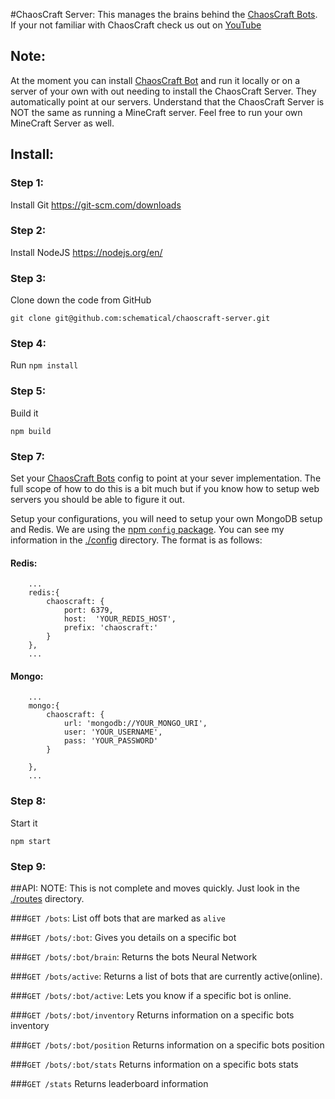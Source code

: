 #ChaosCraft Server:
This manages the brains behind the [ChaosCraft Bots](http://github.com/schematical/chaoscraft).
If your not familiar with ChaosCraft check us out on [YouTube](https://www.youtube.com/playlist?list=PLLkpLgU9B5xJ7Qy4kOyBJl5J6zsDIMceH)

## Note:
At the moment you can install [ChaosCraft Bot](http://github.com/schematical/chaoscraft) and run it locally or on a server of your
own with out needing to install the ChaosCraft Server. They automatically point at our servers.
Understand that the ChaosCraft Server is NOT the same as running a MineCraft server. Feel free to run your own MineCraft Server as well.

## Install:

### Step 1:
Install Git
https://git-scm.com/downloads


### Step 2:
Install NodeJS
https://nodejs.org/en/

### Step 3:
Clone down the code from GitHub
```
git clone git@github.com:schematical/chaoscraft-server.git
```

### Step 4:
Run `npm install`

### Step 5:
Build it
```
npm build
```

### Step 7:
Set your  [ChaosCraft Bots](http://github.com/schematical/chaoscraft) config to point at your sever implementation.
The full scope of how to do this is a bit much but if you know how to setup web servers you should be able to figure it out.


Setup your configurations, you will need to setup your own MongoDB setup and Redis.
We are using the [npm `config` package](https://www.npmjs.com/package/config).
You can see my information in the [./config](./config) directory.
The format is as follows:
#### Redis:

```
    ...
    redis:{
        chaoscraft: {
            port: 6379,
            host:  'YOUR_REDIS_HOST',
            prefix: 'chaoscraft:'
        }
    },
    ...
```

#### Mongo:
```
    ...
    mongo:{
        chaoscraft: {
            url: 'mongodb://YOUR_MONGO_URI',
            user: 'YOUR_USERNAME',
            pass: 'YOUR_PASSWORD'
        }

    },
    ...

```

### Step 8:
Start it
```
npm start
```

### Step 9:


##API:
NOTE: This is not complete and moves quickly. Just look in the [./routes](./routes) directory.

###`GET /bots`:
List off bots that are marked as `alive`

###`GET /bots/:bot`:
Gives you details on a specific bot

###`GET /bots/:bot/brain`:
Returns the bots Neural Network

###`GET /bots/active`:
Returns a list of bots that are currently active(online).

###`GET /bots/:bot/active`:
Lets you know if a specific bot is online.

###`GET /bots/:bot/inventory`
Returns information on a specific bots inventory

###`GET /bots/:bot/position`
Returns information on a specific bots position

###`GET /bots/:bot/stats`
Returns information on a specific bots stats

###`GET /stats`
Returns leaderboard information
